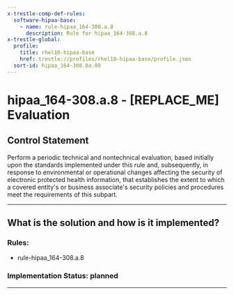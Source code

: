 ```yaml
---
x-trestle-comp-def-rules:
  software-hipaa-base:
    - name: rule-hipaa_164-308.a.8
      description: Rule for hipaa_164-308.a.8
x-trestle-global:
  profile:
    title: rhel10-hipaa-base
    href: trestle://profiles/rhel10-hipaa-base/profile.json
  sort-id: hipaa_164-308.0a.08
---
```


# hipaa_164-308.a.8 - \[REPLACE_ME\] Evaluation

## Control Statement

Perform a periodic technical and nontechnical evaluation, based initially upon
the standards implemented under this rule and, subsequently, in response to environmental or
operational changes affecting the security of electronic protected health information, that
establishes the extent to which a covered entity's or business associate's security policies and
procedures meet the requirements of this subpart.

______________________________________________________________________

## What is the solution and how is it implemented?

<!-- For implementation status enter one of: implemented, partial, planned, alternative, not-applicable -->

<!-- Note that the list of rules under ### Rules: is read-only and changes will not be captured after assembly to JSON -->

<!-- Add control implementation description here for control: hipaa_164-308.a.8 -->

### Rules:

  - rule-hipaa_164-308.a.8

### Implementation Status: planned

______________________________________________________________________
